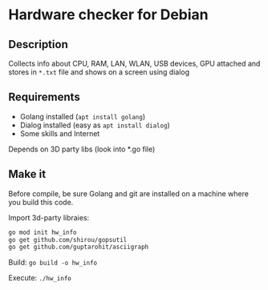 # Hardware checker for Debian
## Description
Collects info about CPU, RAM, LAN, WLAN, USB devices, GPU attached and stores in `*.txt` file and shows on a screen using dialog

## Requirements
- Golang installed (`apt install golang`)
- Dialog installed (easy as `apt install dialog`)
- Some skills and Internet

Depends on 3D party libs (look into *.go file)

## Make it
Before compile, be sure Golang and git are installed on a machine where you build this code.

Import 3d-party libraies:
```bash
go mod init hw_info
go get github.com/shirou/gopsutil
go get github.com/guptarohit/asciigraph
```

Build:
`go build -o hw_info`

Execute:
`./hw_info`
